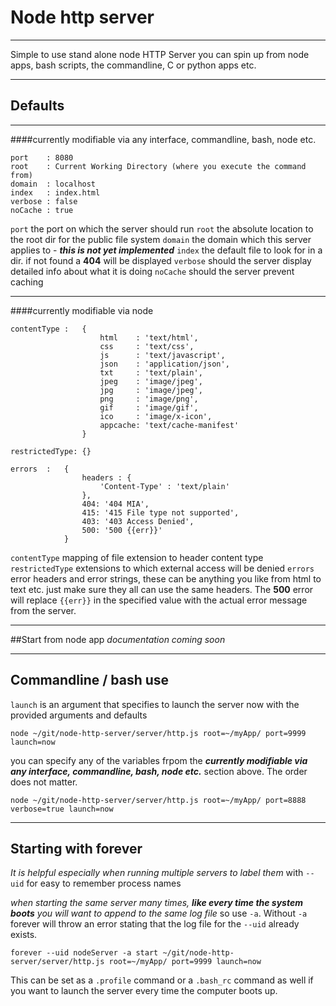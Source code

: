 Node http server
================
----

Simple to use stand alone node HTTP Server you can spin up from node apps, bash scripts, the commandline, C or python apps etc.

----


## Defaults
---
####currently modifiable via any interface, commandline, bash, node etc.

    port    : 8080
    root    : Current Working Directory (where you execute the command from)
    domain  : localhost
    index   : index.html
    verbose : false
    noCache : true

`` port `` the port on which the server should run
`` root `` the absolute location to the root dir for the public file system
`` domain `` the domain which this server applies to - ***this is not yet implemented***
`` index `` the default file to look for in a dir. if not found a **404** will be displayed 
`` verbose `` should the server display detailed info about what it is doing
`` noCache `` should the server prevent caching

---
####currently modifiable via node

    contentType :   {
                        html    : 'text/html',
                        css     : 'text/css',
                        js      : 'text/javascript',
                        json    : 'application/json',
                        txt     : 'text/plain',
                        jpeg    : 'image/jpeg',
                        jpg     : 'image/jpeg',
                        png     : 'image/png',
                        gif     : 'image/gif',
                        ico     : 'image/x-icon',
                        appcache: 'text/cache-manifest'
                    }
    
    restrictedType: {}
    
    errors  :   {
                    headers : {
                        'Content-Type' : 'text/plain'
                    },
                    404: '404 MIA',
                    415: '415 File type not supported',
                    403: '403 Access Denied',
                    500: '500 {{err}}'
                }

`` contentType `` mapping of file extension to header content type
`` restrictedType `` extensions to which external access will be denied
`` errors `` error headers and error strings, these can be anything you like from html to text etc. just make sure they all can use the same headers. The **500** error will replace `` {{err}} `` in the specified value with the actual error message from the server.

---

##Start from node app
*documentation coming soon*

---

## Commandline / bash use
`` launch `` is an argument that specifies to launch the server now with the provided arguments and defaults

    node ~/git/node-http-server/server/http.js root=~/myApp/ port=9999 launch=now

you can specify any of the variables frpom the ***currently modifiable via any interface, commandline, bash, node etc.*** section above. The order does not matter.

    node ~/git/node-http-server/server/http.js root=~/myApp/ port=8888 verbose=true launch=now

---

## Starting with forever
*It is helpful especially when running multiple servers to label them*  with `` --uid `` for easy to remember process names

*when starting the same server many times, **like every time the system boots** you will want to append to the same log file* so use `` -a ``. Without `` -a `` forever will throw an error stating that the log file for the `` --uid `` already exists.

    forever --uid nodeServer -a start ~/git/node-http-server/server/http.js root=~/myApp/ port=9999 launch=now
    
This can be set as a ``.profile`` command or a ``.bash_rc`` command as well if you want to launch the server every time the computer boots up.
